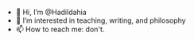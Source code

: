 - 👋 Hi, I’m @Hadildahia
- 👀 I’m interested in teaching, writing, and philosophy
- 📫 How to reach me: don't.

<!---
Hadildahia/Hadildahia is a ✨ special ✨ repository because its `README.md` (this file) appears on your GitHub profile.
You can click the Preview link to take a look at your changes.
--->
